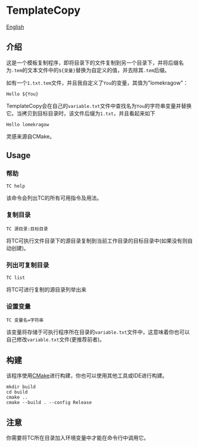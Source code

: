 # TemplateCopy

[English](../README.md)

## 介绍

这是一个模板复制程序，即将目录下的文件复制到另一个目录下，并将后缀名为`.tem`的文本文件中的`${变量}`替换为自定义的值，并去除其`.tem`后缀。

如有一个`1.txt.tem`文件，并且我自定义了`You`的变量，其值为"lomekragow"：

```text
Hello ${You}
```

TemplateCopy会在自己的`variable.txt`文件中查找名为`You`的字符串变量并替换它。当拷贝到目标目录时，该文件后缀为`1.txt`，并且看起来如下

```text
Hello lomekragow
```

灵感来源自CMake。

## Usage

### 帮助

```text
TC help
```

该命令会列出TC的所有可用指令及用法。

### 复制目录

```text
TC 源目录:目标目录
```

将TC可执行文件目录下的源目录复制到当前工作目录的目标目录中(如果没有则自动创建)。


### 列出可复制目录


```text
TC list
```

将TC可进行复制的源目录列举出来


### 设置变量

```text
TC 变量名=字符串
```
该变量将存储于可执行程序所在目录的`variable.txt`文件中，这意味着你也可以自己修改`variable.txt`文件(更推荐前者)。

## 构建

该程序使用[CMake](https://cmake.org/)进行构建，你也可以使用其他工具或IDE进行构建。

```text
mkdir build
cd build
cmake ..
cmake --build . --config Release
```

## 注意

你需要将TC所在目录加入环境变量中才能在命令行中调用它。